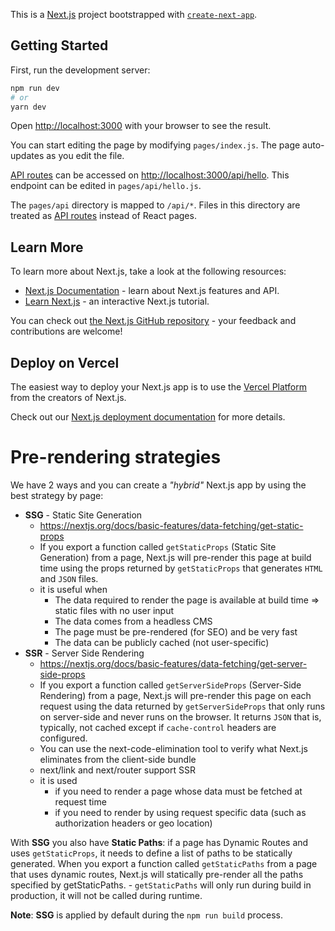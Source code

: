 This is a [Next.js](https://nextjs.org/) project bootstrapped with [`create-next-app`](https://github.com/vercel/next.js/tree/canary/packages/create-next-app).

## Getting Started

First, run the development server:

```bash
npm run dev
# or
yarn dev
```

Open [http://localhost:3000](http://localhost:3000) with your browser to see the result.

You can start editing the page by modifying `pages/index.js`. The page auto-updates as you edit the file.

[API routes](https://nextjs.org/docs/api-routes/introduction) can be accessed on [http://localhost:3000/api/hello](http://localhost:3000/api/hello). This endpoint can be edited in `pages/api/hello.js`.

The `pages/api` directory is mapped to `/api/*`. Files in this directory are treated as [API routes](https://nextjs.org/docs/api-routes/introduction) instead of React pages.

## Learn More

To learn more about Next.js, take a look at the following resources:

- [Next.js Documentation](https://nextjs.org/docs) - learn about Next.js features and API.
- [Learn Next.js](https://nextjs.org/learn) - an interactive Next.js tutorial.

You can check out [the Next.js GitHub repository](https://github.com/vercel/next.js/) - your feedback and contributions are welcome!

## Deploy on Vercel

The easiest way to deploy your Next.js app is to use the [Vercel Platform](https://vercel.com/new?utm_medium=default-template&filter=next.js&utm_source=create-next-app&utm_campaign=create-next-app-readme) from the creators of Next.js.

Check out our [Next.js deployment documentation](https://nextjs.org/docs/deployment) for more details.

# Pre-rendering strategies
We have 2 ways and you can create a *"hybrid"* Next.js app by using the best strategy by page:
- **SSG** - Static Site Generation
    - https://nextjs.org/docs/basic-features/data-fetching/get-static-props
    - If you export a function called `getStaticProps` (Static Site Generation) from a page, Next.js will pre-render this page at build time using the props returned by `getStaticProps` that generates `HTML` and `JSON` files.
    - it is useful when
        - The data required to render the page is available at build time => static files with no user input
        - The data comes from a headless CMS
        - The page must be pre-rendered (for SEO) and be very fast
        - The data can be publicly cached (not user-specific)
- **SSR** - Server Side Rendering
    - https://nextjs.org/docs/basic-features/data-fetching/get-server-side-props
    - If you export a function called `getServerSideProps` (Server-Side Rendering) from a page, Next.js will pre-render this page on each request using the data returned by `getServerSideProps` that only runs on server-side and never runs on the browser. It returns `JSON` that is, typically, not cached except if `cache-control` headers are configured.
    - You can use the next-code-elimination tool to verify what Next.js eliminates from the client-side bundle
    - next/link and next/router support SSR
    - it is used
        - if you need to render a page whose data must be fetched at request time
        - if you need to render by using request specific data (such as authorization headers or geo location)

With **SSG** you also have **Static Paths**: if a page has Dynamic Routes and uses `getStaticProps`, it needs to define a list of paths to be statically generated. When you export a function called `getStaticPaths` from a page that uses dynamic routes, Next.js will statically pre-render all the paths specified by getStaticPaths.
    - `getStaticPaths` will only run during build in production, it will not be called during runtime. 

__Note__: **SSG** is applied by default during the `npm run build` process.


